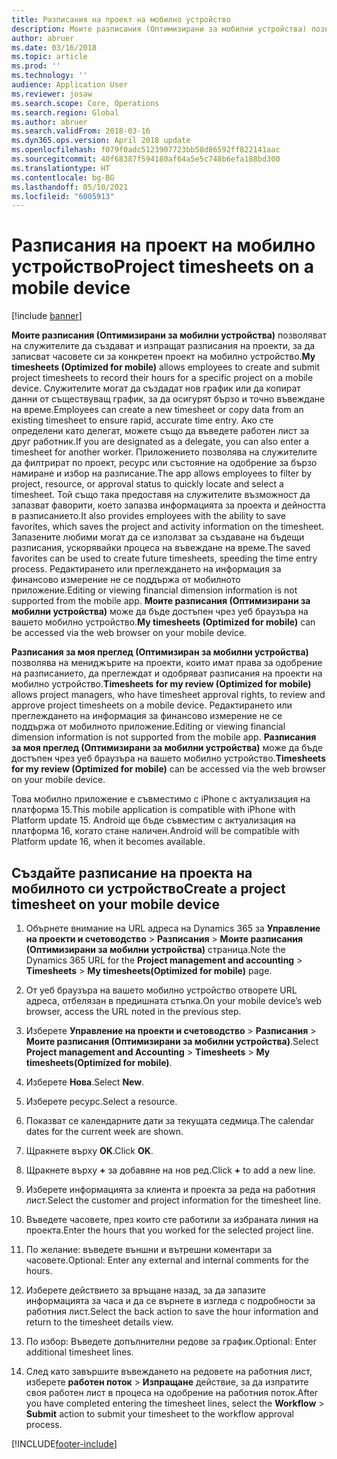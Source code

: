 ```yaml
---
title: Разписания на проект на мобилно устройство
description: Моите разписания (Оптимизирани за мобилни устройства) позволяват на служителите да създават и изпращат разписания на проекти, за да записват часовете си за конкретен проект на мобилно устройство.
author: abruer
ms.date: 03/16/2018
ms.topic: article
ms.prod: ''
ms.technology: ''
audience: Application User
ms.reviewer: josaw
ms.search.scope: Core, Operations
ms.search.region: Global
ms.author: abruer
ms.search.validFrom: 2018-03-16
ms.dyn365.ops.version: April 2018 update
ms.openlocfilehash: f079f0adc5123907723bb58d86592ff822141aac
ms.sourcegitcommit: 40f68387f594180af64a5e5c748b6efa188bd300
ms.translationtype: HT
ms.contentlocale: bg-BG
ms.lasthandoff: 05/10/2021
ms.locfileid: "6005913"
---
```

# <a name="project-timesheets-on-a-mobile-device"></a><span data-ttu-id="349aa-103">Разписания на проект на мобилно устройство</span><span class="sxs-lookup"><span data-stu-id="349aa-103">Project timesheets on a mobile device</span></span>

[!include [banner](../includes/banner.md)]

<span data-ttu-id="349aa-104">**Моите разписания (Оптимизирани за мобилни устройства)** позволяват на служителите да създават и изпращат разписания на проекти, за да записват часовете си за конкретен проект на мобилно устройство.</span><span class="sxs-lookup"><span data-stu-id="349aa-104">**My timesheets (Optimized for mobile)** allows employees to create and submit project timesheets to record their hours for a specific project on a mobile device.</span></span> <span data-ttu-id="349aa-105">Служителите могат да създадат нов график или да копират данни от съществуващ график, за да осигурят бързо и точно въвеждане на време.</span><span class="sxs-lookup"><span data-stu-id="349aa-105">Employees can create a new timesheet or copy data from an existing timesheet to ensure rapid, accurate time entry.</span></span> <span data-ttu-id="349aa-106">Ако сте определени като делегат, можете също да въведете работен лист за друг работник.</span><span class="sxs-lookup"><span data-stu-id="349aa-106">If you are designated as a delegate, you can also enter a timesheet for another worker.</span></span> <span data-ttu-id="349aa-107">Приложението позволява на служителите да филтрират по проект, ресурс или състояние на одобрение за бързо намиране и избор на разписание.</span><span class="sxs-lookup"><span data-stu-id="349aa-107">The app allows employees to filter by project, resource, or approval status to quickly locate and select a timesheet.</span></span> <span data-ttu-id="349aa-108">Той също така предоставя на служителите възможност да запазват фаворити, което запазва информацията за проекта и дейността в разписанието.</span><span class="sxs-lookup"><span data-stu-id="349aa-108">It also provides employees with the ability to save favorites, which saves the project and activity information on the timesheet.</span></span> <span data-ttu-id="349aa-109">Запазените любими могат да се използват за създаване на бъдещи разписания, ускорявайки процеса на въвеждане на време.</span><span class="sxs-lookup"><span data-stu-id="349aa-109">The saved favorites can be used to create future timesheets, speeding the time entry process.</span></span> <span data-ttu-id="349aa-110">Редактирането или преглеждането на информация за финансово измерение не се поддържа от мобилното приложение.</span><span class="sxs-lookup"><span data-stu-id="349aa-110">Editing or viewing financial dimension information is not supported from the mobile app.</span></span> <span data-ttu-id="349aa-111">**Моите разписания (Оптимизирани за мобилни устройства)** може да бъде достъпен чрез уеб браузъра на вашето мобилно устройство.</span><span class="sxs-lookup"><span data-stu-id="349aa-111">**My timesheets (Optimized for mobile)** can be accessed via the web browser on your mobile device.</span></span>

<span data-ttu-id="349aa-112">**Разписания за моя преглед (Оптимизиран за мобилни устройства)** позволява на мениджърите на проекти, които имат права за одобрение на разписанието, да преглеждат и одобряват разписания на проекти на мобилно устройство.</span><span class="sxs-lookup"><span data-stu-id="349aa-112">**Timesheets for my review (Optimized for mobile)** allows project managers, who have timesheet approval rights, to review and approve project timesheets on a mobile device.</span></span> <span data-ttu-id="349aa-113">Редактирането или преглеждането на информация за финансово измерение не се поддържа от мобилното приложение.</span><span class="sxs-lookup"><span data-stu-id="349aa-113">Editing or viewing financial dimension information is not supported from the mobile app.</span></span> <span data-ttu-id="349aa-114">**Разписания за моя преглед (Оптимизирани за мобилни устройства)** може да бъде достъпен чрез уеб браузъра на вашето мобилно устройство.</span><span class="sxs-lookup"><span data-stu-id="349aa-114">**Timesheets for my review (Optimized for mobile)** can be accessed via the web browser on your mobile device.</span></span>

<span data-ttu-id="349aa-115">Това мобилно приложение е съвместимо с iPhone с актуализация на платформа 15.</span><span class="sxs-lookup"><span data-stu-id="349aa-115">This mobile application is compatible with iPhone with Platform update 15.</span></span>
<span data-ttu-id="349aa-116">Android ще бъде съвместим с актуализация на платформа 16, когато стане наличен.</span><span class="sxs-lookup"><span data-stu-id="349aa-116">Android will be compatible with Platform update 16, when it becomes available.</span></span>

## <a name="create-a-project-timesheet-on-your-mobile-device"></a><span data-ttu-id="349aa-117">Създайте разписание на проекта на мобилното си устройство</span><span class="sxs-lookup"><span data-stu-id="349aa-117">Create a project timesheet on your mobile device</span></span>

1.  <span data-ttu-id="349aa-118">Обърнете внимание на URL адреса на Dynamics 365 за **Управление на проекти и счетоводство** \> **Разписания** \> **Моите разписания (Оптимизирани за мобилни устройства)** страница.</span><span class="sxs-lookup"><span data-stu-id="349aa-118">Note the Dynamics 365 URL for the **Project management and accounting** \> **Timesheets** \> **My timesheets(Optimized for mobile)** page.</span></span>

2.  <span data-ttu-id="349aa-119">От уеб браузъра на вашето мобилно устройство отворете URL адреса, отбелязан в предишната стъпка.</span><span class="sxs-lookup"><span data-stu-id="349aa-119">On your mobile device’s web browser, access the URL noted in the previous step.</span></span>
 
3.  <span data-ttu-id="349aa-120">Изберете **Управление на проекти и счетоводство** \> **Разписания** \> **Моите разписания (Оптимизирани за мобилни устройства)**.</span><span class="sxs-lookup"><span data-stu-id="349aa-120">Select **Project management and Accounting** \> **Timesheets** \> **My timesheets(Optimized for mobile)**.</span></span>

4.  <span data-ttu-id="349aa-121">Изберете **Нова**.</span><span class="sxs-lookup"><span data-stu-id="349aa-121">Select **New**.</span></span>

5.  <span data-ttu-id="349aa-122">Изберете ресурс.</span><span class="sxs-lookup"><span data-stu-id="349aa-122">Select a resource.</span></span>

6.  <span data-ttu-id="349aa-123">Показват се календарните дати за текущата седмица.</span><span class="sxs-lookup"><span data-stu-id="349aa-123">The calendar dates for the current week are shown.</span></span>

7.  <span data-ttu-id="349aa-124">Щракнете върху **OK**.</span><span class="sxs-lookup"><span data-stu-id="349aa-124">Click **OK**.</span></span>

8.  <span data-ttu-id="349aa-125">Щракнете върху **+** за добавяне на нов ред.</span><span class="sxs-lookup"><span data-stu-id="349aa-125">Click **+** to add a new line.</span></span>

9.  <span data-ttu-id="349aa-126">Изберете информацията за клиента и проекта за реда на работния лист.</span><span class="sxs-lookup"><span data-stu-id="349aa-126">Select the customer and project information for the timesheet line.</span></span>

10. <span data-ttu-id="349aa-127">Въведете часовете, през които сте работили за избраната линия на проекта.</span><span class="sxs-lookup"><span data-stu-id="349aa-127">Enter the hours that you worked for the selected project line.</span></span>

11. <span data-ttu-id="349aa-128">По желание: въведете външни и вътрешни коментари за часовете.</span><span class="sxs-lookup"><span data-stu-id="349aa-128">Optional: Enter any external and internal comments for the hours.</span></span>

12. <span data-ttu-id="349aa-129">Изберете действието за връщане назад, за да запазите информацията за часа и да се върнете в изгледа с подробности за работния лист.</span><span class="sxs-lookup"><span data-stu-id="349aa-129">Select the back action to save the hour information and return to the timesheet details view.</span></span>

13. <span data-ttu-id="349aa-130">По избор: Въведете допълнителни редове за график.</span><span class="sxs-lookup"><span data-stu-id="349aa-130">Optional: Enter additional timesheet lines.</span></span>

14. <span data-ttu-id="349aa-131">След като завършите въвеждането на редовете на работния лист, изберете **работен поток** \> **Изпращане** действие, за да изпратите своя работен лист в процеса на одобрение на работния поток.</span><span class="sxs-lookup"><span data-stu-id="349aa-131">After you have completed entering the timesheet lines, select the **Workflow** \> **Submit** action to submit your timesheet to the workflow approval process.</span></span>


[!INCLUDE[footer-include](../includes/footer-banner.md)]